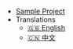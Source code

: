 - [Sample Project](http://47.252.80.127:8080/)
- Translations
  - [:uk: English](/)
  - [:cn: 中文](/zh/)
